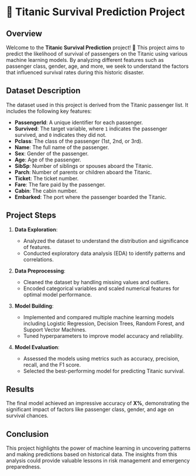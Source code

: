 # 🚢 Titanic Survival Prediction Project

## Overview

Welcome to the **Titanic Survival Prediction** project! 🌊 This project aims to predict the likelihood of survival of passengers on the Titanic using various machine learning models. By analyzing different features such as passenger class, gender, age, and more, we seek to understand the factors that influenced survival rates during this historic disaster.

## Dataset Description

The dataset used in this project is derived from the Titanic passenger list. It includes the following key features:

- **PassengerId**: A unique identifier for each passenger.
- **Survived**: The target variable, where `1` indicates the passenger survived, and `0` indicates they did not.
- **Pclass**: The class of the passenger (1st, 2nd, or 3rd).
- **Name**: The full name of the passenger.
- **Sex**: Gender of the passenger.
- **Age**: Age of the passenger.
- **SibSp**: Number of siblings or spouses aboard the Titanic.
- **Parch**: Number of parents or children aboard the Titanic.
- **Ticket**: The ticket number.
- **Fare**: The fare paid by the passenger.
- **Cabin**: The cabin number.
- **Embarked**: The port where the passenger boarded the Titanic.

## Project Steps

1. **Data Exploration**: 
   - Analyzed the dataset to understand the distribution and significance of features.
   - Conducted exploratory data analysis (EDA) to identify patterns and correlations.

2. **Data Preprocessing**:
   - Cleaned the dataset by handling missing values and outliers.
   - Encoded categorical variables and scaled numerical features for optimal model performance.

3. **Model Building**:
   - Implemented and compared multiple machine learning models including Logistic Regression, Decision Trees, Random Forest, and Support Vector Machines.
   - Tuned hyperparameters to improve model accuracy and reliability.

4. **Model Evaluation**:
   - Assessed the models using metrics such as accuracy, precision, recall, and the F1 score.
   - Selected the best-performing model for predicting Titanic survival.

## Results

The final model achieved an impressive accuracy of **X%**, demonstrating the significant impact of factors like passenger class, gender, and age on survival chances.

## Conclusion

This project highlights the power of machine learning in uncovering patterns and making predictions based on historical data. The insights from this analysis could provide valuable lessons in risk management and emergency preparedness.
